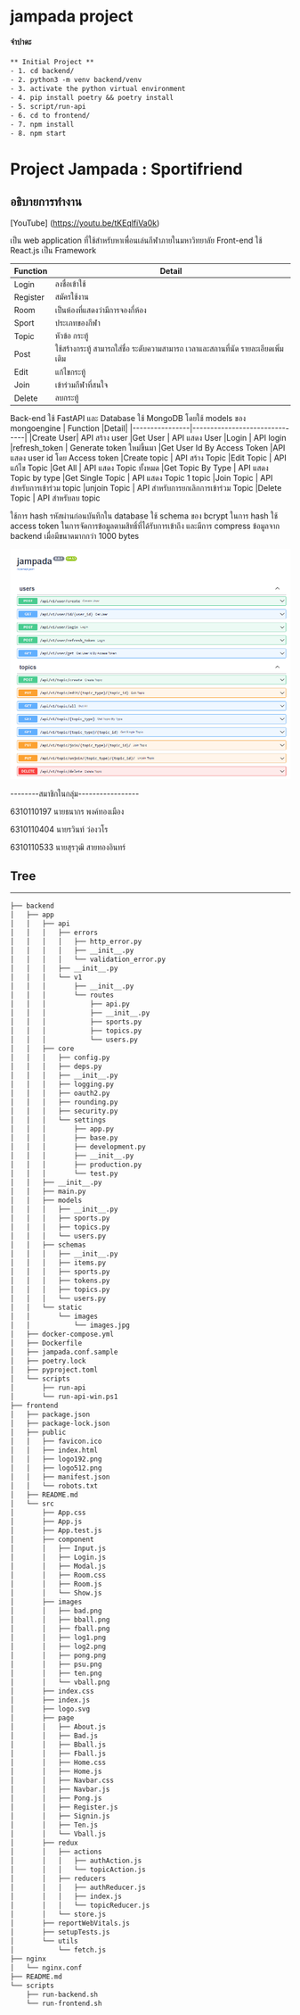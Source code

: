# jampada project

#### จำปาดะ

```
** Initial Project **
- 1. cd backend/
- 2. python3 -m venv backend/venv 
- 3. activate the python virtual environment
- 4. pip install poetry && poetry install
- 5. script/run-api
- 6. cd to frontend/
- 7. npm install
- 8. npm start
```

# Project Jampada : Sportifriend

## อธิบายการทำงาน
[YouTube] (https://youtu.be/tKEqlfiVa0k)

เป็น web application ที่ใช้สำหรับหาเพื่อนเล่นกีฬาภายในมหาวิทยาลัย
Front-end ใช้ React.js เป็น Framework

|Function                |   Detail                 |
|----------------|-------------------------------|
|Login    |          ลงชื่อเข้าใช้    |
|Register        |สมัครใช้งาน
|Room       |เป็นห้องที่แสดงว่ามีการจองกี่ห้อง
|Sport      |ประเภทของกีฬา
|Topic       |หัวข้อ กระทู้
|Post      |ใช้สร้างกระทู้ สามารถใส่ชื่อ ระดับความสามารถ เวลาและสถานที่นัด รายละเอียดเพิ่มเติม
|Edit    |แก้ไขกระทู้
|Join   |เข้าร่วมกีฬาที่สนใจ
|Delete   |ลบกระทู้

Back-end ใช้ FastAPI และ Database ใช้ MongoDB โดยใช้ models ของ mongoengine
|       Function       |Detail|
|----------------|-------------------------------|
|Create User| API สร้าง user
|Get User       | API แสดง User
|Login         | API login
|refresh_token    | Generate token ใหม่ขึ้นมา
|Get User Id By Access Token         |API แสดง user id โดย Access token
|Create topic       |  API สร้าง Topic
|Edit Topic     | API แก้ไข Topic
|Get All       | API แสดง Topic ทั้งหมด
|Get Topic By Type      | API แสดง Topic by type
|Get Single Topic      | API แสดง Topic 1 topic
|Join Topic       |  API สำหรับการเข้าร่วม topic
|unjoin Topic       | API สำหรับการยกเลิกการเข้าร่วม Topic
|Delete Topic       | API สำหรับลบ topic

ใช้การ hash รหัสผ่านก่อนบันทึกใน database ใช้ schema ของ bcrypt ในการ hash ใช้ access token ในการจัดการข้อมูลตามสิทธิ์ที่ได้รับการเข้าถึง และมีการ compress ข้อมูลจาก backend เมื่อมีขนาดมากกว่า 1000 bytes

![API](imgs/API.png)

--------สมาชิกในกลุ่ม-----------------

6310110197 นายธนากร พงค์ทองเมือง

6310110404 นายรวินท์ ว่องวโร

6310110533 นายสุรวุฒิ สายทองอินทร์

## Tree

-------

```jampada
├── backend
│   ├── app
│   │   ├── api
│   │   │   ├── errors
│   │   │   │   ├── http_error.py
│   │   │   │   ├── __init__.py
│   │   │   │   └── validation_error.py
│   │   │   ├── __init__.py
│   │   │   └── v1
│   │   │       ├── __init__.py
│   │   │       └── routes
│   │   │           ├── api.py
│   │   │           ├── __init__.py
│   │   │           ├── sports.py
│   │   │           ├── topics.py
│   │   │           └── users.py
│   │   ├── core
│   │   │   ├── config.py
│   │   │   ├── deps.py
│   │   │   ├── __init__.py
│   │   │   ├── logging.py
│   │   │   ├── oauth2.py
│   │   │   ├── rounding.py
│   │   │   ├── security.py
│   │   │   └── settings
│   │   │       ├── app.py
│   │   │       ├── base.py
│   │   │       ├── development.py
│   │   │       ├── __init__.py
│   │   │       ├── production.py
│   │   │       └── test.py
│   │   ├── __init__.py
│   │   ├── main.py
│   │   ├── models
│   │   │   ├── __init__.py
│   │   │   ├── sports.py
│   │   │   ├── topics.py
│   │   │   └── users.py
│   │   ├── schemas
│   │   │   ├── __init__.py
│   │   │   ├── items.py
│   │   │   ├── sports.py
│   │   │   ├── tokens.py
│   │   │   ├── topics.py
│   │   │   └── users.py
│   │   └── static
│   │       └── images
│   │           └── images.jpg
│   ├── docker-compose.yml
│   ├── Dockerfile
│   ├── jampada.conf.sample
│   ├── poetry.lock
│   ├── pyproject.toml
│   └── scripts
│       ├── run-api
│       └── run-api-win.ps1
├── frontend
│   ├── package.json
│   ├── package-lock.json
│   ├── public
│   │   ├── favicon.ico
│   │   ├── index.html
│   │   ├── logo192.png
│   │   ├── logo512.png
│   │   ├── manifest.json
│   │   └── robots.txt
│   ├── README.md
│   └── src
│       ├── App.css
│       ├── App.js
│       ├── App.test.js
│       ├── component
│       │   ├── Input.js
│       │   ├── Login.js
│       │   ├── Modal.js
│       │   ├── Room.css
│       │   ├── Room.js
│       │   └── Show.js
│       ├── images
│       │   ├── bad.png
│       │   ├── bball.png
│       │   ├── fball.png
│       │   ├── log1.png
│       │   ├── log2.png
│       │   ├── pong.png
│       │   ├── psu.png
│       │   ├── ten.png
│       │   └── vball.png
│       ├── index.css
│       ├── index.js
│       ├── logo.svg
│       ├── page
│       │   ├── About.js
│       │   ├── Bad.js
│       │   ├── Bball.js
│       │   ├── Fball.js
│       │   ├── Home.css
│       │   ├── Home.js
│       │   ├── Navbar.css
│       │   ├── Navbar.js
│       │   ├── Pong.js
│       │   ├── Register.js
│       │   ├── Signin.js
│       │   ├── Ten.js
│       │   └── Vball.js
│       ├── redux
│       │   ├── actions
│       │   │   ├── authAction.js
│       │   │   └── topicAction.js
│       │   ├── reducers
│       │   │   ├── authReducer.js
│       │   │   ├── index.js
│       │   │   └── topicReducer.js
│       │   └── store.js
│       ├── reportWebVitals.js
│       ├── setupTests.js
│       └── utils
│           └── fetch.js
├── nginx
│   └── nginx.conf
├── README.md
└── scripts
    ├── run-backend.sh
    └── run-frontend.sh
```
